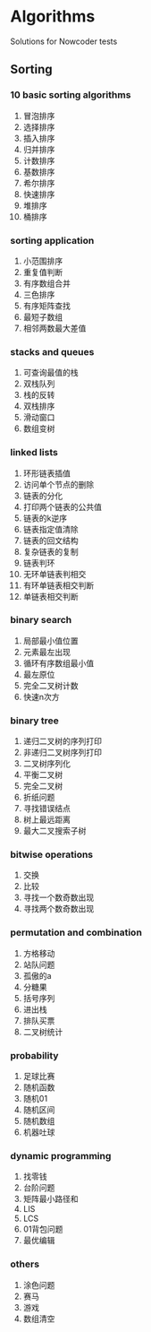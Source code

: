 # Algorithms
Solutions for Nowcoder tests

## Sorting

### 10 basic sorting algorithms

1. 冒泡排序
2. 选择排序
3. 插入排序
4. 归并排序
5. 计数排序
6. 基数排序
7. 希尔排序
8. 快速排序
9. 堆排序
10. 桶排序

### sorting application

1. 小范围排序
2. 重复值判断
3. 有序数组合并
4. 三色排序
5. 有序矩阵查找
6. 最短子数组
7. 相邻两数最大差值

### stacks and queues
1. 可查询最值的栈
2. 双栈队列
3. 栈的反转
4. 双栈排序
5. 滑动窗口
6. 数组变树

### linked lists
1. 环形链表插值
2. 访问单个节点的删除
3. 链表的分化
4. 打印两个链表的公共值
5. 链表的k逆序
6. 链表指定值清除
7. 链表的回文结构
8. 复杂链表的复制
9. 链表判环
10. 无环单链表判相交
11. 有环单链表相交判断
12. 单链表相交判断


### binary search
1. 局部最小值位置
2. 元素最左出现
3. 循环有序数组最小值
4. 最左原位
5. 完全二叉树计数
6. 快速n次方

### binary tree
1. 递归二叉树的序列打印
2. 非递归二叉树序列打印
3. 二叉树序列化
4. 平衡二叉树
5. 完全二叉树
6. 折纸问题
7. 寻找错误结点
8. 树上最远距离
9. 最大二叉搜索子树

### bitwise operations
1. 交换
2. 比较
3. 寻找一个数奇数出现
4. 寻找两个数奇数出现


### permutation and combination
1. 方格移动
2. 站队问题
3. 孤傲的a
4. 分糖果
5. 括号序列
6. 进出栈
7. 排队买票
8. 二叉树统计

### probability
1. 足球比赛
3. 随机函数
4. 随机01
5. 随机区间
6. 随机数组
7. 机器吐球

### dynamic programming
1. 找零钱
2. 台阶问题
3. 矩阵最小路径和
4. LIS
5. LCS
6. 01背包问题
7. 最优编辑

### others
1. 涂色问题
2. 赛马
3. 游戏
4. 数组清空
